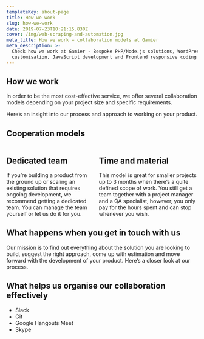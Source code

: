 ```yaml
---
templateKey: about-page
title: How we work
slug: how-we-work
date: 2019-07-23T10:21:15.830Z
cover: /img/web-scraping-and-automation.jpg
meta_title: How we work − collaboration models at Gamier
meta_description: >-
  Check how we work at Gamier - Bespoke PHP/Node.js solutions, WordPress/Magento
  customisation, JavaScript development and Frontend responsive coding
---
```

## How we work

In order to be the most cost-effective service, we offer several collaboration models depending on your project size and specific requirements.

Here’s an insight into our process and approach to working on your product.

## Cooperation models

<div class="has-text-centered">
<div class="columns is-multiline">
<div class="column is-6">
<h2>Dedicated team</h2>
If you’re building a product from the ground up or scaling an existing solution that requires ongoing development, we recommend getting a dedicated team. You can manage the team yourself or let us do it for you.

</div>
<div class="column is-6">
<h2>Time and material
</h2>
This model is great for smaller projects up to 3 months when there’s a quite defined scope of work. You still get a team together with a project manager and a QA specialist, however, you only pay for the hours spent and can stop whenever you wish.

</div>

</div>
</div>

## What happens when you get in touch with us

Our mission is to find out everything about the solution you are looking to build, suggest the right approach, come up with estimation and move forward with the development of your product. Here’s a closer look at our process.

## What helps us organise our collaboration effectively

<ul class="technologies-list">
			<li>
				Slack
			</li>
			<li>
				Git
			</li>
			<li>
Google Hangouts Meet
			</li>
			<li>
				Skype
			</li>
		</ul>
